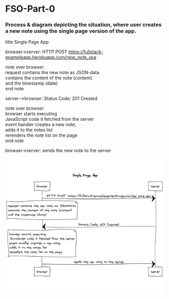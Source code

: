 # FSO-Part-0

### Process & diagram depicting the situation, where user creates a new note using the single page version of the app.

title Single Page App   

browser->server: HTTP POST https://fullstack-exampleapp.herokuapp.com/new_note_spa

note over browser:<br>
request contains the new note as JSON-data<br>
contains the content of the note (content)<br>
and the timestamp (date)<br>
end note

server-->browser: Status Code: 201 Created

note over browser:<br>
browser starts executing<br>
JavaScript code it fetched from the server<br>
event handler creates a new note, <br>
adds it to the notes list<br>
rerenders the note list on the page<br>
end note

browser->server: sends the new note to the server

![Process Diagram](https://github.com/ceofvo/FSO-Part-0/blob/master/Process%20Diagram.PNG)
